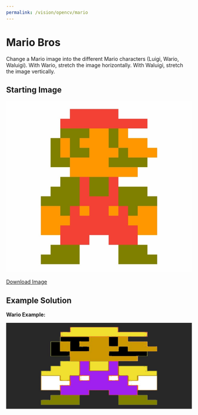 ```yaml
---
permalink: /vision/opencv/mario
---
```


# Mario Bros

Change a Mario image into the different Mario characters (Luigi, Wario, Waluigi). With Wario, stretch the image horizontally. With Waluigi, stretch the image vertically.

## Starting Image

![image](https://raw.githubusercontent.com/MissouriMRR/docs/main/subteams/vision/opencv/intro_projects/images/mario/mario.jpg)

[Download Image](https://raw.githubusercontent.com/MissouriMRR/docs/main/subteams/vision/opencv/intro_projects/images/mario/mario.jpg)

## Example Solution

**Wario Example:**

![image](https://raw.githubusercontent.com/MissouriMRR/docs/main/subteams/vision/opencv/intro_projects/images/mario/wario.png)

